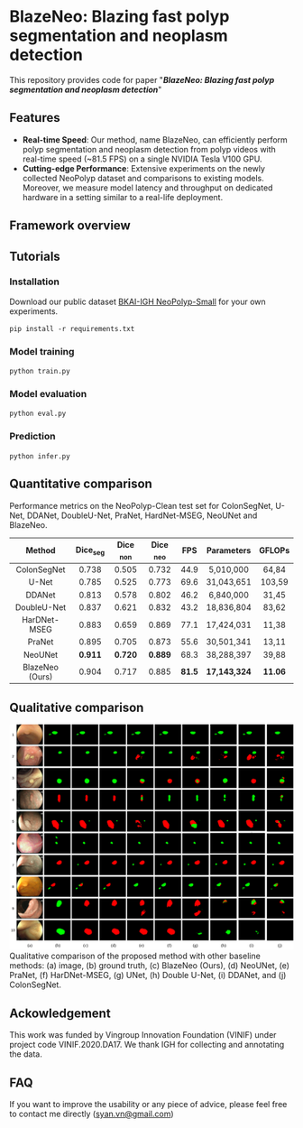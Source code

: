# BlazeNeo: Blazing fast polyp segmentation and neoplasm detection

This repository provides code for paper "***BlazeNeo: Blazing fast polyp segmentation and neoplasm detection***"

## Features

* **Real-time Speed**: Our method, name BlazeNeo, can efficiently perform polyp segmentation and neoplasm detection from polyp videos with real-time speed (~81.5 FPS) on a single NVIDIA Tesla V100 GPU.
* **Cutting-edge Performance**: Extensive experiments on the newly collected NeoPolyp dataset and comparisons to existing models. Moreover, we measure model latency and throughput on dedicated hardware in a setting similar to a real-life deployment.


## Framework overview

## Tutorials

### Installation
Download our public dataset [BKAI-IGH NeoPolyp-Small](https://www.kaggle.com/c/bkai-igh-neopolyp/) for your own experiments.

```
pip install -r requirements.txt
```

### Model training
```
python train.py
```

### Model evaluation
```
python eval.py
```

### Prediction
```
python infer.py
```

## Quantitative comparison

Performance metrics on the NeoPolyp-Clean test set for ColonSegNet, U-Net, DDANet, DoubleU-Net, PraNet, HardNet-MSEG, NeoUNet and BlazeNeo.

|     Method      | Dice<sub>seg</sub> | Dice <sub> non </sub> | Dice <sub> neo </sub> |   FPS    |   Parameters   |  GFLOPs   |
| :-------------: | :----------------: | :-------------------: | :-------------------: | :------: | :------------: | :-------: |
|   ColonSegNet   |       0.738        |         0.505         |         0.732         |   44.9   |   5,010,000    |   64,84   |
|      U-Net      |       0.785        |         0.525         |         0.773         |   69.6   |   31,043,651   |  103,59   |
|     DDANet      |       0.813        |         0.578         |         0.802         |   46.2   |   6,840,000    |   31,45   |
|   DoubleU-Net   |       0.837        |         0.621         |         0.832         |   43.2   |   18,836,804   |   83,62   |
|  HarDNet-MSEG   |       0.883        |         0.659         |         0.869         |   77.1   |   17,424,031   |   11,38   |
|     PraNet      |       0.895        |         0.705         |         0.873         |   55.6   |   30,501,341   |   13,11   |
|     NeoUNet     |     **0.911**      |       **0.720**       |       **0.889**       |   68.3   |   38,288,397   |   39,88   |
| BlazeNeo (Ours) |       0.904        |         0.717         |         0.885         | **81.5** | **17,143,324** | **11.06** |


## Qualitative comparison
![](images/compare_models.png)
Qualitative comparison of the proposed method with other baseline methods: (a) image, (b) ground truth, (c) BlazeNeo (Ours), (d) NeoUNet, (e) PraNet, (f) HarDNet-MSEG, (g) UNet, (h) Double U-Net, (i) DDANet, and (j) ColonSegNet.

## Ackowledgement

This work was funded by Vingroup Innovation Foundation (VINIF) under project code VINIF.2020.DA17. We thank IGH for collecting and annotating the data.

## FAQ

If you want to improve the usability or any piece of advice, please feel free to contact me directly (syan.vn@gmail.com)